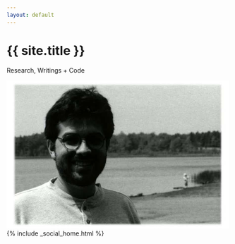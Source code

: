 ```yaml
---
layout: default
---
```



<div class="page-header">
    <h1 class="text-left header-title">{{ site.title }}</h1>
    <p class="lead text-left subhead-home">Research, Writings + Code</p>
</div>


<img src="/assets/img/rhm_rochester.jpg"  class="jumbotronwidth">          
{% include _social_home.html %}





